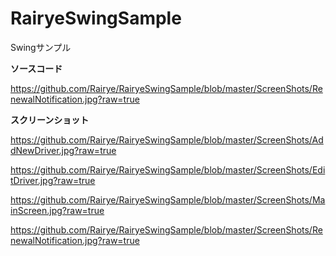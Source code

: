 # RairyeSwingSample
Swingサンプル

<B>ソースコード</B>

https://github.com/Rairye/RairyeSwingSample/blob/master/ScreenShots/RenewalNotification.jpg?raw=true

<B>スクリーンショット</B>

https://github.com/Rairye/RairyeSwingSample/blob/master/ScreenShots/AddNewDriver.jpg?raw=true

https://github.com/Rairye/RairyeSwingSample/blob/master/ScreenShots/EditDriver.jpg?raw=true

https://github.com/Rairye/RairyeSwingSample/blob/master/ScreenShots/MainScreen.jpg?raw=true

https://github.com/Rairye/RairyeSwingSample/blob/master/ScreenShots/RenewalNotification.jpg?raw=true
